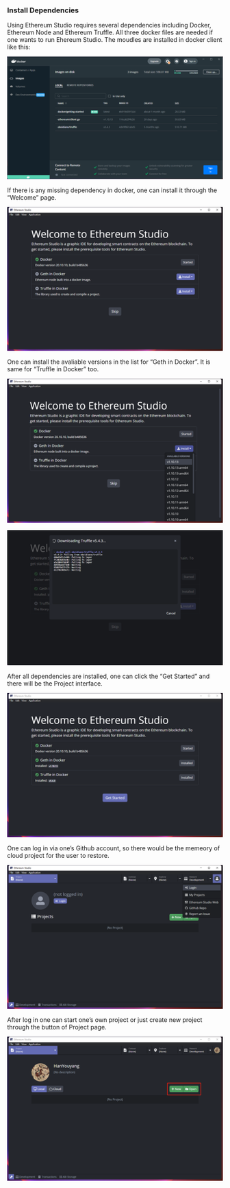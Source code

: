 ### Install Dependencies

Using Ethereum Studio requires several dependencies including Docker, Ethereum Node and Ethereum Truffle. All three docker files are needed if one wants to run Ehereum Studio. The moudles are installed in docker client like this:

![install-depend-1](install-depend-1.png)

If there is any missing dependency in docker, one can install it through the “Welcome” page. 

![install-depend-2](install-depend-2.png)

One can install the avaliable versions in the list for “Geth in Docker”. It is same for “Truffle in Docker” too.

![install-depend-3](install-depend-3.png)

![install-depend-4](install-depend-4.png)

After all dependencies are installed, one can click the “Get Started” and there will be the Project interface. 

![install-depend-5](install-depend-5.png)

One can log in via one’s Github account, so there would be the memeory of cloud project for the user to restore.

![install-depend-6](install-depend-6.png)

After log in one can start one’s own project or just create new project through the button of  Project page.

![install-depend-7](install-depend-7.png)
